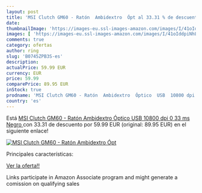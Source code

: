 ```yaml
---
layout: post
title: 'MSI Clutch GM60 - Ratón  Ambidextro  Ópt al 33.31 % de descuento'
date: 
thumbnailImage: 'https://images-eu.ssl-images-amazon.com/images/I/41oIddpiNhL._SL200_.jpg'
images: [ 'https://images-eu.ssl-images-amazon.com/images/I/41oIddpiNhL._SL200_.jpg' ]
comments: true
category: ofertas
author: ring
slug: 'B0745ZPB3S-es'
description:
actualPrice: 59.99 EUR
currency: EUR
price: 59.99
comparePrice: 89.95 EUR
inStock: true
prodname: 'MSI Clutch GM60 - Ratón  Ambidextro  Óptico  USB  10800 dpi  0 33 ms  Negro '
country: 'es'
---
```


Está [MSI Clutch GM60 - Ratón  Ambidextro  Óptico  USB  10800 dpi  0 33 ms  Negro ](https://www.amazon.es/dp/B0745ZPB3S/?tag=tolees-21) con 33.31 de descuento por 59.99 EUR (original: 89.95 EUR) en el siguiente enlace!

[![MSI Clutch GM60 - Ratón  Ambidextro  Ópt](https://images-eu.ssl-images-amazon.com/images/I/41oIddpiNhL._SL200_.jpg)](https://www.amazon.es/dp/B0745ZPB3S/?tag=tolees-21)

Principales características:


[Ver la oferta!!](https://www.amazon.es/dp/B0745ZPB3S/?tag=tolees-21)

Links participate in Amazon Associate program and might generate a comission on qualifying sales


